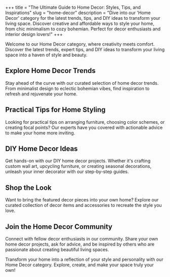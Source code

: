 +++
title = "The Ultimate Guide to Home Decor: Styles, Tips, and Inspirations"
slug = "home-decor"
description = "Dive into our 'Home Decor' category for the latest trends, tips, and DIY ideas to transform your living space. Discover creative and affordable ways to style your home, from chic minimalism to cozy bohemian. Perfect for decor enthusiasts and interior design lovers!"
+++

Welcome to our Home Decor category, where creativity meets comfort. Discover the latest trends, expert tips, and DIY ideas to transform your living space into a haven of style and beauty.

## Explore Home Decor Trends

Stay ahead of the curve with our curated selection of home decor trends. From minimalist design to eclectic bohemian vibes, find inspiration to refresh and rejuvenate your home.

## Practical Tips for Home Styling

Looking for practical tips on arranging furniture, choosing color schemes, or creating focal points? Our experts have you covered with actionable advice to make your home more inviting.

## DIY Home Decor Ideas

Get hands-on with our DIY home decor projects. Whether it's crafting custom wall art, upcycling furniture, or creating seasonal decorations, unleash your inner decorator with our step-by-step guides.

## Shop the Look

Want to bring the featured decor pieces into your own home? Explore our curated collection of decor items and accessories to recreate the style you love.

## Join the Home Decor Community

Connect with fellow decor enthusiasts in our community. Share your own home decor projects, ask for advice, and be inspired by others who are passionate about creating beautiful living spaces.

Transform your home into a reflection of your style and personality with our Home Decor category. Explore, create, and make your space truly your own!

